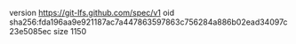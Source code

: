 version https://git-lfs.github.com/spec/v1
oid sha256:fda196aa9e921187ac7a447863597863c756284a886b02ead34097c23e5085ec
size 1150
